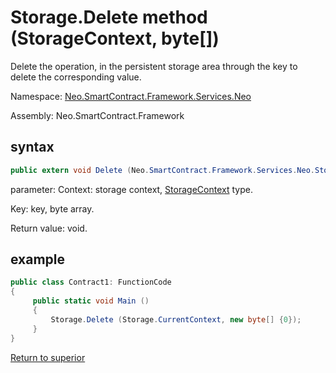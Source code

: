 # Storage.Delete method (StorageContext, byte[])

Delete the operation, in the persistent storage area through the key to delete the corresponding value.

Namespace: [Neo.SmartContract.Framework.Services.Neo](../../neo.md)

Assembly: Neo.SmartContract.Framework

## syntax

```c#
public extern void Delete (Neo.SmartContract.Framework.Services.Neo.StorageContext context, byte[] key)
```

parameter:
Context: storage context, [StorageContext](../StorageContex.md) type.

Key: key, byte array.

Return value: void.

## example

```c#
public class Contract1: FunctionCode
{
     public static void Main ()
     {
         Storage.Delete (Storage.CurrentContext, new byte[] {0});
     }
}
```



[Return to superior](../Storage.md)
